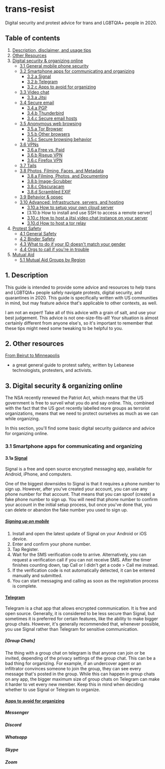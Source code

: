 # trans-resist
Digital security and protest advice for trans and LGBTQIA+ people in 2020.

## Table of contents

1. [Description, disclaimer, and usage tips ](#desc)
2. [Other Resources ](#resources)
3. [Digital security & organizing online](#digisec)
    * [3.1 General mobile phone security](#mobilesec)
    * [3.2 Smartphone apps for communicating and organizing](#smartphone)
      * [3.2.a Signal](#signal)
      * [3.2.b Telegram](#telegram)
      * [3.2.c Apps to avoid for organizing](#badapps)
    * [3.3 Video chat](#vidchat)
      * [3.3.a Jitsi](#jitsi)
    * [3.4 Secure email](#secemail)
      * [3.4.a PGP](#pgp)
      * [3.4.b Thunderbird](#thunderbird)
      * [3.4.c Secure email hosts](#mailhosts)
    * [3.5 Anonymous web browsing](#anonweb)
      * [3.5.a Tor Browser](#torbrowser)
      * [3.5.b Other browsers](#otherbrowsers)
      * [3.5.c Secure browsing behavior](#browsebehavior)
    * [3.6 VPNs](#vpn)
      * [3.6.a Free vs. Paid](freevpaidvpn)
      * [3.6.b Riseup VPN](#riseupvpn)
      * [3.6.c Firefox VPN](#firefoxvpn)
    * [3.7 Tails](#tails)
    * [3.8 Photos, Filming, Faces, and Metadata](#photosmeta)
      * [3.8.a Filming, Photos, and Documenting](#documenting)
      * [3.8.b Image-Scrubber](#imagescrubber)
      * [3.8.c Obscuracam](#obscuracam)
      * [3.8.d Scrambled EXIF](#scrambled)
    * [3.9 Behavior & opsec](#digisecbehavior)
    * [3.10 Advanced: Infrastructure, servers, and hosting](#infrastructure)
      * [3.10.a How to setup your own cloud server](#how2cloudserver)
      * [3.10.b How to install and use SSH to access a remote server]
      * [3.10.c How to host a jitsi video chat instance on your server](#how2jistihost)
      * [3.10.d How to host a tor relay](#how2torrelay)
4. [Protest Safety](#protestsafety)
    * [4.1 General Safety](#gensafety)
    * [4.2 Binder Safety](#binders)
    * [4.3 What to do if your ID doesn't match your gender](#govtid)
    * [4.4 Orgs to call if you're in trouble](#orgstocall)
5. [Mutual Aid](#mutaid)
    * [5.1 Mutual Aid Groups by Region](#mutaidreg)

<a name="desc"></a>
## 1. Description

This guide is intended to provide some advice and resources to help trans and LGBTQIA+ people safely navigate protests, digital security, and quarantines in 2020. This guide is specifically written with US communities in mind, but may feature advice that's applicable to other contexts, as well.

I am not an expert! Take all of this advice with a grain of salt, and use your best judgement. 
This advice is not one-size-fits-all! Your situation is almost certainly different from anyone else's, so it's important to remember that these tips might need some tweaking to be helpful to you.

<a name="resources"></a>
## 2. Other resources

[From Beirut to Minneapolis](https://github.com/frombeirutwithlove/ProtestTips/blob/master/WhatToDo.md)
  * a great general guide to protest safety, written by Lebanese technologists, protesters, and activists.


<a name="digisec"></a>
## 3. Digital security & organizing online

The NSA recently renewed the Patriot Act, which means that the US government is free to surveil what you do and say online. This, combined with the fact that the US govt recently labelled more groups as terrorist organizations, means that we need to protect ourselves as much as we can while organizing.

In this section, you'll find some basic digital security guidance and advice for organizing online.

<a name="smartphone"></a>
### 3.1 Smartphone apps for communicating and organizing

<a name="signal"></a>
#### 3.1a [Signal](https://signal.org/download/)

Signal is a free and open source encrypted messaging app, available for Android, iPhone, and computers.

One of the biggest downsides to Signal is that it requires a phone number to sign up. However, after you've created your account, you can use any phone number for that account. That means that you can spoof (create) a fake phone number to sign up. You will need that phone number to confirm your account in the initial setup process, but once you've done that, you can delete or abandon the fake number you used to sign up.

##### [Signing up on mobile](https://support.signal.org/hc/en-us/articles/360007318691-Register-a-phone-number)

   1. Install and open the latest update of Signal on your Android or iOS device.
   2. Enter and confirm your phone number.
   3. Tap Register.
   4. Wait for the SMS verification code to arrive. Alternatively, you can request a verification call if you can not receive SMS. After the timer finishes counting down, tap Call or I didn't get a code > Call me instead.
   5. If the verification code is not automatically detected, it can be entered manually and submitted. 
   6. You can start messaging and calling as soon as the registration process is complete. 

<a name="telegram"></a>
#### [Telegram](https://telegram.org/apps)

Telegram is a chat app that allows encrypted communication. It is free and open source. Generally, it is considered to be less secure than Signal, but sometimes it is preferred for certain features, like the ability to make bigger group chats. However, it's generally recommended that, whenever possible, you use Signal rather than Telegram for sensitive communication.

##### [Group Chats]

The thing with a group chat on telegram is that anyone can join or be invited, depending of the privacy settings of the group chat. This can be a bad thing for organizing. For example, if an undercover agent or an infiltrator convinces someone to join the group, they can see every message that's posted in the group. While this can happen in group chats on any app, the bigger maximum size of group chats on Telegram can make it harder to vet every new member. Keep this in mind when deciding whether to use Signal or Telegram to organize.

<a name="badapps"></a>
#### [Apps to avoid for organizing](#badapps)

##### Messenger

##### Discord

##### Whatsapp

##### Skype

##### Zoom
